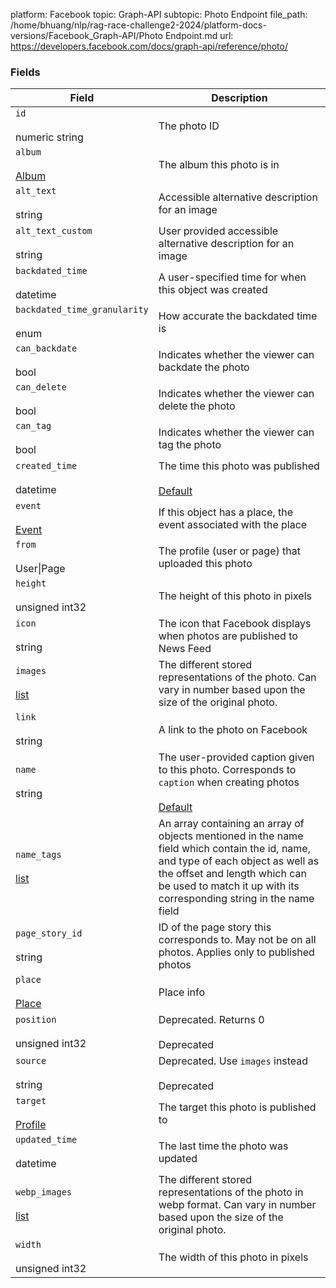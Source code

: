 platform: Facebook
topic: Graph-API
subtopic: Photo Endpoint
file_path: /home/bhuang/nlp/rag-race-challenge2-2024/platform-docs-versions/Facebook_Graph-API/Photo Endpoint.md
url: https://developers.facebook.com/docs/graph-api/reference/photo/


### Fields

| Field | Description |
| --- | --- |
| `id`<br><br>numeric string | The photo ID |
| `album`<br><br>[Album](https://developers.facebook.com/docs/graph-api/reference/album/) | The album this photo is in |
| `alt_text`<br><br>string | Accessible alternative description for an image |
| `alt_text_custom`<br><br>string | User provided accessible alternative description for an image |
| `backdated_time`<br><br>datetime | A user-specified time for when this object was created |
| `backdated_time_granularity`<br><br>enum | How accurate the backdated time is |
| `can_backdate`<br><br>bool | Indicates whether the viewer can backdate the photo |
| `can_delete`<br><br>bool | Indicates whether the viewer can delete the photo |
| `can_tag`<br><br>bool | Indicates whether the viewer can tag the photo |
| `created_time`<br><br>datetime | The time this photo was published<br><br>[Default](https://developers.facebook.com/docs/graph-api/using-graph-api/#fields) |
| `event`[](#)<br><br>[Event](https://developers.facebook.com/docs/graph-api/reference/event/) | If this object has a place, the event associated with the place |
| `from`<br><br>User\|Page | The profile (user or page) that uploaded this photo |
| `height`<br><br>unsigned int32 | The height of this photo in pixels |
| `icon`<br><br>string | The icon that Facebook displays when photos are published to News Feed |
| `images`<br><br>[list<PlatformImageSource>](https://developers.facebook.com/docs/graph-api/reference/platform-image-source/) | The different stored representations of the photo. Can vary in number based upon the size of the original photo. |
| `link`<br><br>string | A link to the photo on Facebook |
| `name`<br><br>string | The user-provided caption given to this photo. Corresponds to `caption` when creating photos<br><br>[Default](https://developers.facebook.com/docs/graph-api/using-graph-api/#fields) |
| `name_tags`<br><br>[list<EntityAtTextRange>](https://developers.facebook.com/docs/graph-api/reference/entity-at-text-range/) | An array containing an array of objects mentioned in the name field which contain the id, name, and type of each object as well as the offset and length which can be used to match it up with its corresponding string in the name field |
| `page_story_id`<br><br>string | ID of the page story this corresponds to. May not be on all photos. Applies only to published photos |
| `place`<br><br>[Place](https://developers.facebook.com/docs/graph-api/reference/place/) | Place info |
| `position`<br><br>unsigned int32 | Deprecated. Returns 0<br><br>Deprecated |
| `source`<br><br>string | Deprecated. Use `images` instead<br><br>Deprecated |
| `target`<br><br>[Profile](https://developers.facebook.com/docs/graph-api/reference/profile/) | The target this photo is published to |
| `updated_time`<br><br>datetime | The last time the photo was updated |
| `webp_images`<br><br>[list<PlatformImageSource>](https://developers.facebook.com/docs/graph-api/reference/platform-image-source/) | The different stored representations of the photo in webp format. Can vary in number based upon the size of the original photo. |
| `width`<br><br>unsigned int32 | The width of this photo in pixels |
